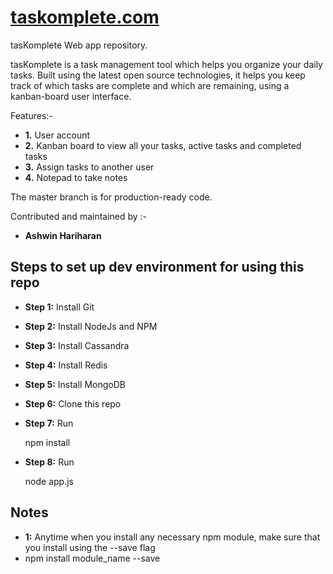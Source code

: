 # [taskomplete.com](http://taskomplete.com)
tasKomplete Web app repository.

tasKomplete is a task management tool which helps you organize your daily tasks. Built using the latest open source technologies, it helps you keep track of which tasks are complete and which are remaining, using a kanban-board user interface.

Features:-
* **1.** User account
* **2.** Kanban board to view all your tasks, active tasks and completed tasks
* **3.** Assign tasks to another user
* **4.** Notepad to take notes 

The master branch is for production-ready code.

Contributed and maintained by :-

* **Ashwin Hariharan**

## Steps to set up dev environment for using this repo

* **Step 1:** Install Git
* **Step 2:** Install NodeJs and NPM
* **Step 3:** Install Cassandra
* **Step 4:** Install Redis
* **Step 5:** Install MongoDB
* **Step 6:** Clone this repo
* **Step 7:** Run 

    npm install

* **Step 8:** Run 

    node app.js

## Notes

* **1:** Anytime when you install any necessary npm module, make sure that you install using the --save flag
* npm install module_name --save    
